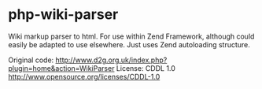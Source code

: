 php-wiki-parser
===============

Wiki markup parser to html. For use within Zend Framework, although could easily be adapted to use elsewhere. Just uses Zend autoloading structure.

Original code: http://www.d2g.org.uk/index.php?plugin=home&action=WikiParser
License: CDDL 1.0 http://www.opensource.org/licenses/CDDL-1.0

